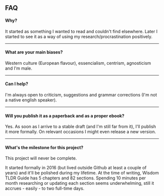 ## FAQ

#### Why?

It started as something I wanted to read and couldn't find elsewhere. Later I started to see it as a way of using my research/procrastination positively.

---

#### What are your main biases?

Western culture (European flavour), essencialism, centrism, agnosticism and I'm male.

---

#### Can I help?

I'm always open to criticism, suggestions and grammar corrections (I'm not a native english speaker).

---

#### Will you publish it as a paperback and as a proper ebook?

Yes. As soon as I arrive to a stable draft (and I'm still far from it), I'll publish it more formally. On relevant occasions I might even release a new version.

---

#### What's the milestone for this project?

This project will never be complete.

It started formally in 2016 (but lived outside Github at least a couple of years) and it'll be polished during my lifetime. At the time of writing, Wisdom TLDR Guide has 5 chapters and 82 sections. Spending 10 minutes per month researching or updating each section seems underwhelming, still it accrues - easily - to two full-time days.